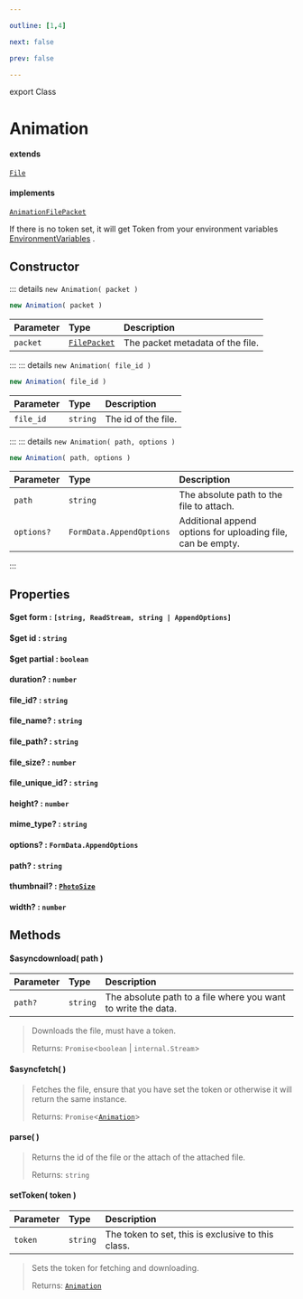 ```yaml
---

outline: [1,4]

next: false

prev: false

---
```


export Class
# Animation
#### extends
 [`File`](./File.md)
#### implements
 [`AnimationFilePacket`](../interfaces/AnimationFilePacket.md)

If there is no token set, it will get Token from your environment variables 
[EnvironmentVariables](../enumerations/EnvironmentVariables.md)
.

## Constructor
::: details `new Animation( packet )`
 ```ts
 new Animation( packet )
 ```

 | Parameter | Type | Description |
| :--- | :--- | :--- |
| `packet` | [`FilePacket`](../interfaces/FilePacket.md) | The packet metadata of the file. |
 :::
::: details `new Animation( file_id )`
 ```ts
 new Animation( file_id )
 ```

 | Parameter | Type | Description |
| :--- | :--- | :--- |
| `file_id` | `string` | The id of the file. |
 :::
::: details `new Animation( path, options )`
 ```ts
 new Animation( path, options )
 ```

 | Parameter | Type | Description |
| :--- | :--- | :--- |
| `path` | `string` | The absolute path to the file to attach. |
| `options?` | `FormData.AppendOptions` | Additional append options for uploading file, can be empty. |
 :::

## Properties

#### $get form : `[string, ReadStream, string | AppendOptions]`

#### $get id : `string`

#### $get partial : `boolean`

#### duration? : `number`

#### file_id? : `string`

#### file_name? : `string`

#### file_path? : `string`

#### file_size? : `number`

#### file_unique_id? : `string`

#### height? : `number`

#### mime_type? : `string`

#### options? : `FormData.AppendOptions`

#### path? : `string`

#### thumbnail? : [`PhotoSize`](./PhotoSize.md)

#### width? : `number`

## Methods

#### $asyncdownload( path )
| Parameter | Type | Description |
| :--- | :--- | :--- |
| `path?` | `string` | The absolute path to a file where you want to write the data. |
> Downloads the file, must have a token.
> 
> Returns: `Promise`<`boolean` \| `internal.Stream`>

#### $asyncfetch( )

> Fetches the file, ensure that you have set the token or otherwise it will return the same instance.
> 
> Returns: `Promise`<[`Animation`](./Animation.md)>

#### parse( )

> Returns the id of the file or the attach of the attached file.
> 
> Returns: `string`

#### setToken( token )
| Parameter | Type | Description |
| :--- | :--- | :--- |
| `token` | `string` | The token to set, this is exclusive to this class. |
> Sets the token for fetching and downloading.
> 
> Returns: [`Animation`](./Animation.md)
